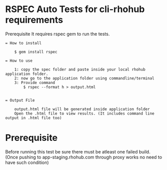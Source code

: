 RSPEC Auto Tests for cli-rhohub requirements
===========

Prerequisite
	It requires rspec gem to run the tests.

	= How to install

		$ gem install rspec
  
	= How to use

		1: copy the spec folder and paste inside your local rhohub application folder.
		2: now go to the application folder using commandline/terminal
		3: Provide command
		    $ rspec --format h > output.html

  
	= Output File

		output.html file will be generated inside application folder
		Open the .html file to view results. (It includes command line output in .html file too)
		
Prerequisite
============

Before running this test be sure there must be atleast one failed build. 
(Once pushing to app-staging.rhohub.com through proxy works no need to have such condition)

